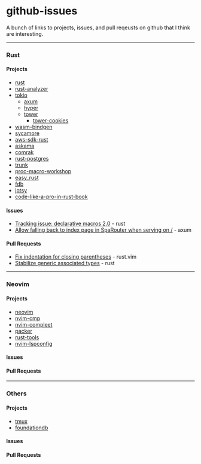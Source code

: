 # github-issues
A bunch of links to projects, issues, and pull reqeusts on github that I think are interesting.

---
### Rust

#### Projects
- [rust](https://github.com/rust-lang/rust)
- [rust-analyzer](https://github.com/rust-analyzer/rust-analyzer)
- [tokio](https://github.com/tokio-rs/tokio)
    * [axum](https://github.com/tokio-rs/axum)
        <!-- - [AxumCSRF](https://github.com/AscendingCreations/AxumCSRF) -->
    * [hyper](https://github.com/hyperium/hyper)
    * [tower](https://github.com/tower-rs/tower)
        - [tower-cookies](https://github.com/imbolc/tower-cookies)
- [wasm-bindgen](https://github.com/rustwasm/wasm-bindgen)
- [sycamore](https://github.com/sycamore-rs/sycamore)
- [aws-sdk-rust](https://github.com/awslabs/aws-sdk-rust)
- [askama](https://github.com/djc/askama)
- [comrak](https://github.com/kivikakk/comrak)
- [rust-postgres](https://github.com/sfackler/rust-postgres)
- [trunk](https://github.com/thedodd/trunk)
- [proc-macro-workshop](https://github.com/dtolnay/proc-macro-workshop)
- [easy_rust](https://github.com/Dhghomon/easy_rust)
- [fdb](https://github.com/fdb-rs/fdb)
- [jotsy](https://github.com/ohsayan/jotsy)
- [code-like-a-pro-in-rust-book](https://github.com/brndnmtthws/code-like-a-pro-in-rust-book)

#### Issues
- [Tracking issue: declarative macros 2.0](https://github.com/rust-lang/rust/issues/39412) - rust
- [Allow falling back to index page in SpaRouter when serving on /](https://github.com/tokio-rs/axum/issues/933) - axum

#### Pull Requests
- [Fix indentation for closing parentheses](https://github.com/rust-lang/rust.vim/pull/444) - rust.vim
- [Stabilize generic associated types](https://github.com/rust-lang/rust/pull/96709) - rust

---
### Neovim

#### Projects
- [neovim](https://github.com/neovim/neovim)
- [nvim-cmp](https://github.com/hrsh7th/nvim-cmp)
- [nvim-compleet](https://github.com/noib3/nvim-compleet)
- [packer](https://github.com/wbthomason/packer.nvim)
- [rust-tools](https://github.com/simrat39/rust-tools.nvim)
- [nvim-lspconfig](https://github.com/neovim/nvim-lspconfig)

#### Issues

#### Pull Requests

---
### Others

#### Projects
- [tmux](https://github.com/tmux/tmux)
- [foundationdb](https://github.com/apple/foundationdb/)

#### Issues

#### Pull Requests

